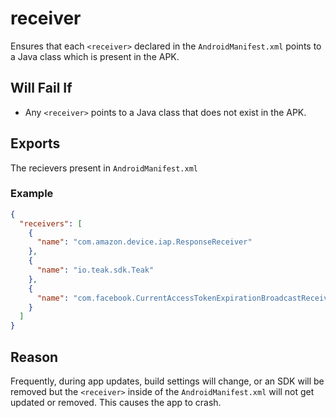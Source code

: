 # receiver
Ensures that each `<receiver>` declared in the `AndroidManifest.xml` points to a Java class which is present in the APK.

## Will Fail If
* Any `<receiver>` points to a Java class that does not exist in the APK.

## Exports
The recievers present in `AndroidManifest.xml`

### Example
```json
{
  "receivers": [
    {
      "name": "com.amazon.device.iap.ResponseReceiver"
    },
    {
      "name": "io.teak.sdk.Teak"
    },
    {
      "name": "com.facebook.CurrentAccessTokenExpirationBroadcastReceiver"
    }
  ]
}
```

## Reason
Frequently, during app updates, build settings will change, or an SDK will be removed but the `<receiver>` inside of the `AndroidManifest.xml` will not get updated or removed. This causes the app to crash.
